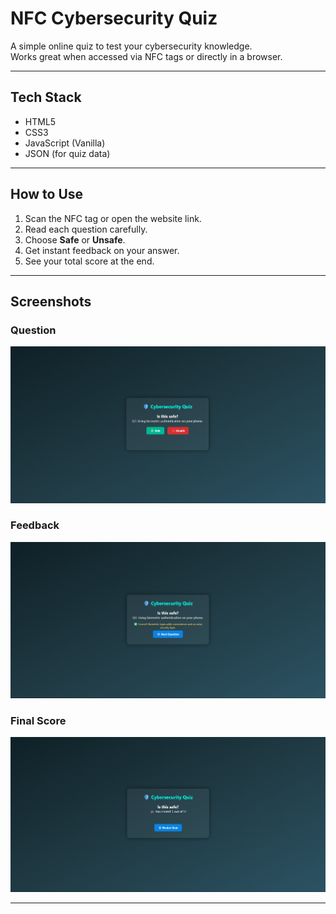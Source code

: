 # NFC Cybersecurity Quiz

A simple online quiz to test your cybersecurity knowledge.  
Works great when accessed via NFC tags or directly in a browser.

---
## Tech Stack

- HTML5  
- CSS3  
- JavaScript (Vanilla)  
- JSON (for quiz data)

---


## How to Use

1. Scan the NFC tag or open the website link.  
2. Read each question carefully.  
3. Choose **Safe** or **Unsafe**.  
4. Get instant feedback on your answer.  
5. See your total score at the end.

---

## Screenshots

### Question  
![Question Screenshot](screenshots/question.png)

### Feedback  
![Feedback Screenshot](screenshots/feedback.png)

### Final Score  
![Score Screenshot](screenshots/score.png)

---

